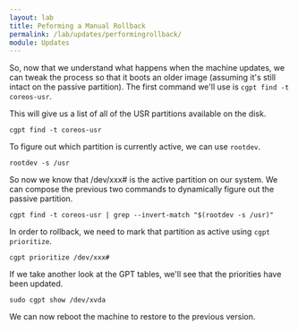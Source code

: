 ```yaml
---
layout: lab
title: Peforming a Manual Rollback
permalink: /lab/updates/performingrollback/
module: Updates
---
```


So, now that we understand what happens when the machine updates, we can tweak
the process so that it boots an older image (assuming it's still intact on the
passive partition). The first command we'll use is `cgpt find -t coreos-usr`.

This will give us a list of all of the USR partitions available on the disk.

```
cgpt find -t coreos-usr
```

To figure out which partition is currently active, we can use `rootdev`.

```
rootdev -s /usr
```

So now we know that /dev/xxx# is the active partition on our system. We can
compose the previous two commands to dynamically figure out the passive
partition.

```
cgpt find -t coreos-usr | grep --invert-match "$(rootdev -s /usr)"
```

In order to rollback, we need to mark that partition as active using
`cgpt prioritize`.

```
cgpt prioritize /dev/xxx#
```

If we take another look at the GPT tables, we'll see that the priorities have
been updated.

```
sudo cgpt show /dev/xvda
```

We can now reboot the machine to restore to the previous version.
